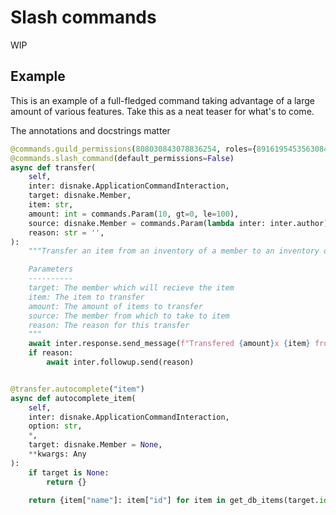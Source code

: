 # Slash commands

WIP

## Example

This is an example of a full-fledged command taking advantage of a large amount of various features. Take this as a neat teaser for what's to come.

The annotations and docstrings matter

```py
@commands.guild_permissions(808030843078836254, roles={891619545356308481: True})
@commands.slash_command(default_permissions=False)
async def transfer(
    self,
    inter: disnake.ApplicationCommandInteraction,
    target: disnake.Member,
    item: str,
    amount: int = commands.Param(10, gt=0, le=100),
    source: disnake.Member = commands.Param(lambda inter: inter.author),
    reason: str = '',
):
    """Transfer an item from an inventory of a member to an inventory of another member

    Parameters
    ----------
    target: The member which will recieve the item
    item: The item to transfer
    amount: The amount of items to transfer
    source: The member from which to take to item
    reason: The reason for this transfer
    """
    await inter.response.send_message(f"Transfered {amount}x {item} from {source.mention} to {target.mention}")
    if reason:
        await inter.followup.send(reason)


@transfer.autocomplete("item")
async def autocomplete_item(
    self,
    inter: disnake.ApplicationCommandInteraction, 
    option: str, 
    *, 
    target: disnake.Member = None, 
    **kwargs: Any
):
    if target is None:
        return {}
    
    return {item["name"]: item["id"] for item in get_db_items(target.id)}
```

